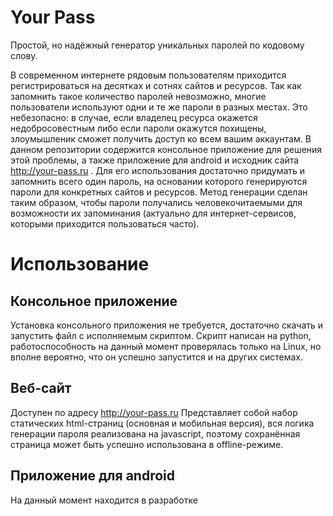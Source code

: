 # Your Pass

Простой, но надёжный генератор уникальных паролей по кодовому слову.

В современном интернете рядовым пользователям приходится регистрироваться на десятках и сотнях сайтов и ресурсов. Так как запомнить такое количество паролей невозможно, многие пользователи используют одни и те же пароли в разных местах. Это небезопасно: в случае, если владелец ресурса окажется недобросовестным либо если пароли окажутся похищены, злоумышленик сможет получить доступ ко всем вашим аккаунтам. В данном репозитории содержится консольное приложение для решения этой проблемы, а также приложение для android и исходник сайта http://your-pass.ru . Для его использования достаточно придумать и запомнить всего один пароль, на основании которого генерируются пароли для конкретных сайтов и ресурсов. Метод генерации сделан таким образом, чтобы пароли получались человекочитаемыми для возможности их запоминания (актуально для интернет-сервисов, которыми приходится пользоваться часто).

# Использование
## Консольное приложение
Установка консольного приложения не требуется, достаточно скачать и запустить файл с исполняемым скриптом. Скрипт написан на python, работоспособность на данный момент проверялась только на Linux, но вполне вероятно, что он успешно запустится и на других системах.

## Веб-сайт
Доступен по адресу http://your-pass.ru
Представляет собой набор статических html-страниц (основная и мобильная версия), вся логика генерации пароля реализована на javascript, поэтому сохранённая страница может быть успешно использована в offline-режиме.

## Приложение для android
На данный момент находится в разработке
